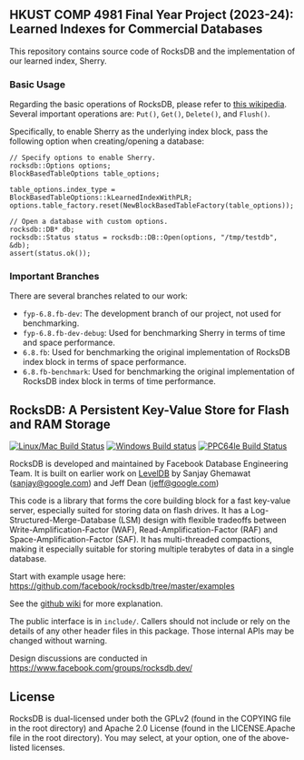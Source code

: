 ## HKUST COMP 4981 Final Year Project (2023-24): Learned Indexes for Commercial Databases

This repository contains source code of RocksDB and the implementation of our learned index, Sherry.

### Basic Usage
Regarding the basic operations of RocksDB, please refer to [this wikipedia](https://github.com/facebook/rocksdb/wiki/Basic-Operations). Several important operations are: `Put()`, `Get()`, `Delete()`, and `Flush()`.

Specifically, to enable Sherry as the underlying index block, pass the following option when creating/opening a database:

```
// Specify options to enable Sherry.
rocksdb::Options options;
BlockBasedTableOptions table_options;

table_options.index_type = BlockBasedTableOptions::kLearnedIndexWithPLR;
options.table_factory.reset(NewBlockBasedTableFactory(table_options));

// Open a database with custom options.
rocksdb::DB* db;
rocksdb::Status status = rocksdb::DB::Open(options, "/tmp/testdb", &db);
assert(status.ok());
```

### Important Branches
There are several branches related to our work:
- `fyp-6.8.fb-dev`: The development branch of our project, not used for benchmarking.
- `fyp-6.8.fb-dev-debug`: Used for benchmarking Sherry in terms of time and space performance.
- `6.8.fb`: Used for benchmarking the original implementation of RocksDB index block in terms of space performance.
- `6.8.fb-benchmark`: Used for benchmarking the original implementation of RocksDB index block in terms of time performance.

## RocksDB: A Persistent Key-Value Store for Flash and RAM Storage

[![Linux/Mac Build Status](https://travis-ci.org/facebook/rocksdb.svg?branch=master)](https://travis-ci.org/facebook/rocksdb)
[![Windows Build status](https://ci.appveyor.com/api/projects/status/fbgfu0so3afcno78/branch/master?svg=true)](https://ci.appveyor.com/project/Facebook/rocksdb/branch/master)
[![PPC64le Build Status](http://140.211.168.68:8080/buildStatus/icon?job=Rocksdb)](http://140.211.168.68:8080/job/Rocksdb)

RocksDB is developed and maintained by Facebook Database Engineering Team.
It is built on earlier work on [LevelDB](https://github.com/google/leveldb) by Sanjay Ghemawat (sanjay@google.com)
and Jeff Dean (jeff@google.com)

This code is a library that forms the core building block for a fast
key-value server, especially suited for storing data on flash drives.
It has a Log-Structured-Merge-Database (LSM) design with flexible tradeoffs
between Write-Amplification-Factor (WAF), Read-Amplification-Factor (RAF)
and Space-Amplification-Factor (SAF). It has multi-threaded compactions,
making it especially suitable for storing multiple terabytes of data in a
single database.

Start with example usage here: https://github.com/facebook/rocksdb/tree/master/examples

See the [github wiki](https://github.com/facebook/rocksdb/wiki) for more explanation.

The public interface is in `include/`.  Callers should not include or
rely on the details of any other header files in this package.  Those
internal APIs may be changed without warning.

Design discussions are conducted in https://www.facebook.com/groups/rocksdb.dev/

## License

RocksDB is dual-licensed under both the GPLv2 (found in the COPYING file in the root directory) and Apache 2.0 License (found in the LICENSE.Apache file in the root directory).  You may select, at your option, one of the above-listed licenses.
